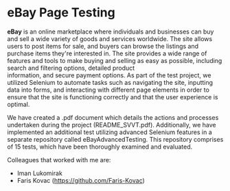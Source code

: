 # eBay Page Testing
 
 **eBay** is an online marketplace where individuals and businesses can buy and sell a wide variety of goods and services worldwide. 
 The site allows users to post items for sale, and buyers can browse the listings and purchase items they're interested in. 
 The site provides a wide range of features and tools to make buying and selling as easy as possible, including search and filtering options, detailed product      
 information, and secure payment options. As part of the test project, we utilized Selenium to automate tasks such as navigating the site, 
 inputting data into forms, and interacting with different page elements in order to ensure that the site is functioning correctly 
 and that the user experience is optimal.


We have created a .pdf document which details the actions and processes undertaken during the project (README_SVVT.pdf).
Additionally, we have implemented an additional test utilizing advanced Selenium features in a separate repository called eBayAdvancedTesting. 
This repository comprises of 15 tests, which have been thoroughly examined and evaluated.
 
Colleagues that worked with me are:
- Iman Lukomirak
- Faris Kovac (https://github.com/Faris-Kovac)
